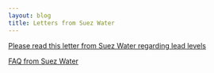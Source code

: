 ```yaml
---
layout: blog
title: Letters from Suez Water 
---
```

[Please read this letter from Suez Water regarding lead levels](https://storage.googleapis.com/static.rutherford-nj.com/borough-clerk/posts/SUEZ.pdf)

[FAQ from Suez Water](https://storage.googleapis.com/static.rutherford-nj.com/borough-clerk/posts/suez_letter.pdf)
